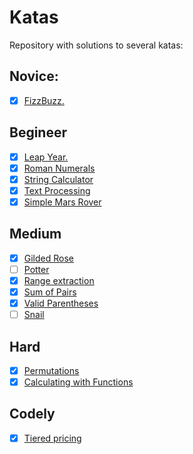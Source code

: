 # Katas

Repository with solutions to several katas:

## Novice:
- [X] [FizzBuzz.](https://katalyst.codurance.com/fizzbuzz)

## Begineer
- [X] [Leap Year.](https://katalyst.codurance.com/leap-year)
- [X] [Roman Numerals](https://katalyst.codurance.com/roman-numerals)
- [X] [String Calculator](https://katalyst.codurance.com/string-calculator)
- [X] [Text Processing](https://katalyst.codurance.com/text-processing)
- [X] [Simple Mars Rover](https://katalyst.codurance.com/simple-mars-rover)

## Medium
- [X] [Gilded Rose](https://github.com/NotMyself/GildedRose)
- [ ] [Potter](https://codingdojo.org/kata/Potter/)
- [X] [Range extraction](https://www.codewars.com/kata/51ba717bb08c1cd60f00002f)
- [X] [Sum of Pairs](https://www.codewars.com/kata/54d81488b981293527000c8f)
- [X] [Valid Parentheses](https://www.codewars.com/kata/52774a314c2333f0a7000688)
- [ ] [Snail](https://www.codewars.com/kata/521c2db8ddc89b9b7a0000c1)

## Hard
- [X] [Permutations](https://www.codewars.com/kata/5254ca2719453dcc0b00027d)
- [X] [Calculating with Functions](https://www.codewars.com/kata/525f3eda17c7cd9f9e000b39)

## Codely
- [X] [Tiered pricing](https://github.com/CodelyTV/refactoring-code-smells/tree/master/exercises/tiered_pricing)
